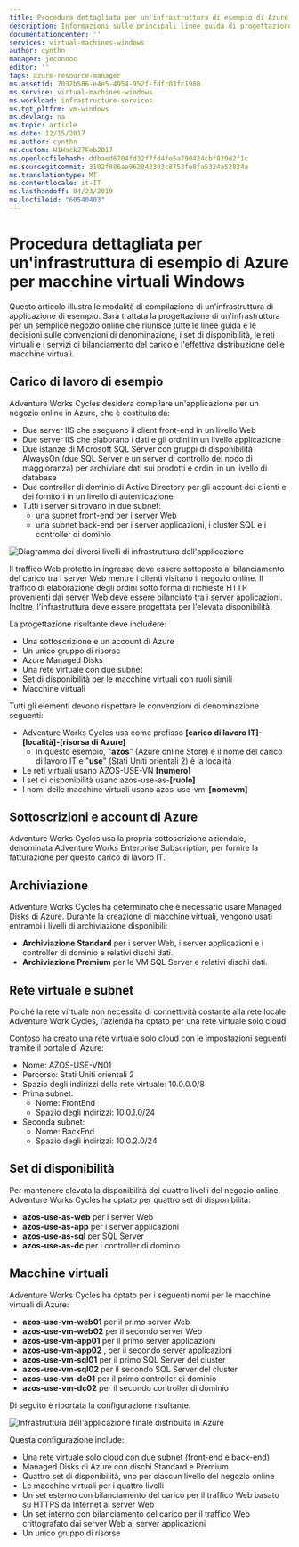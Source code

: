 ```yaml
---
title: Procedura dettagliata per un'infrastruttura di esempio di Azure | Microsoft Docs
description: Informazioni sulle principali linee guida di progettazione e implementazione per la distribuzione di un'infrastruttura di esempio in Azure.
documentationcenter: ''
services: virtual-machines-windows
author: cynthn
manager: jeconnoc
editor: ''
tags: azure-resource-manager
ms.assetid: 7032b586-e4e5-4954-952f-fdfc03fc1980
ms.service: virtual-machines-windows
ms.workload: infrastructure-services
ms.tgt_pltfrm: vm-windows
ms.devlang: na
ms.topic: article
ms.date: 12/15/2017
ms.author: cynthn
ms.custom: H1Hack27Feb2017
ms.openlocfilehash: ddbaed6704fd32f7fd4fe5a790424cbf829d2f1c
ms.sourcegitcommit: 3102f886aa962842303c8753fe8fa5324a52834a
ms.translationtype: MT
ms.contentlocale: it-IT
ms.lasthandoff: 04/23/2019
ms.locfileid: "60540403"
---
```

# <a name="example-azure-infrastructure-walkthrough-for-windows-vms"></a>Procedura dettagliata per un'infrastruttura di esempio di Azure per macchine virtuali Windows
Questo articolo illustra le modalità di compilazione di un'infrastruttura di applicazione di esempio. Sarà trattata la progettazione di un'infrastruttura per un semplice negozio online che riunisce tutte le linee guida e le decisioni sulle convenzioni di denominazione, i set di disponibilità, le reti virtuali e i servizi di bilanciamento del carico e l'effettiva distribuzione delle macchine virtuali.

## <a name="example-workload"></a>Carico di lavoro di esempio
Adventure Works Cycles desidera compilare un'applicazione per un negozio online in Azure, che è costituita da:

* Due server IIS che eseguono il client front-end in un livello Web
* Due server IIS che elaborano i dati e gli ordini in un livello applicazione
* Due istanze di Microsoft SQL Server con gruppi di disponibilità AlwaysOn (due SQL Server e un server di controllo del nodo di maggioranza) per archiviare dati sui prodotti e ordini in un livello di database
* Due controller di dominio di Active Directory per gli account dei clienti e dei fornitori in un livello di autenticazione
* Tutti i server si trovano in due subnet:
  * una subnet front-end per i server Web 
  * una subnet back-end per i server applicazioni, i cluster SQL e i controller di dominio

![Diagramma dei diversi livelli di infrastruttura dell'applicazione](./media/infrastructure-example/example-tiers.png)

Il traffico Web protetto in ingresso deve essere sottoposto al bilanciamento del carico tra i server Web mentre i clienti visitano il negozio online. Il traffico di elaborazione degli ordini sotto forma di richieste HTTP provenienti dai server Web deve essere bilanciato tra i server applicazioni. Inoltre, l'infrastruttura deve essere progettata per l'elevata disponibilità.

La progettazione risultante deve includere:

* Una sottoscrizione e un account di Azure
* Un unico gruppo di risorse
* Azure Managed Disks
* Una rete virtuale con due subnet
* Set di disponibilità per le macchine virtuali con ruoli simili
* Macchine virtuali

Tutti gli elementi devono rispettare le convenzioni di denominazione seguenti:

* Adventure Works Cycles usa come prefisso **[carico di lavoro IT]-[località]-[risorsa di Azure]**
  * In questo esempio, "**azos**" (Azure online Store) è il nome del carico di lavoro IT e "**use**" (Stati Uniti orientali 2) è la località
* Le reti virtuali usano AZOS-USE-VN **[numero]**
* I set di disponibilità usano azos-use-as-**[ruolo]**
* I nomi delle macchine virtuali usano azos-use-vm-**[nomevm]**

## <a name="azure-subscriptions-and-accounts"></a>Sottoscrizioni e account di Azure
Adventure Works Cycles usa la propria sottoscrizione aziendale, denominata Adventure Works Enterprise Subscription, per fornire la fatturazione per questo carico di lavoro IT.

## <a name="storage"></a>Archiviazione
Adventure Works Cycles ha determinato che è necessario usare Managed Disks di Azure. Durante la creazione di macchine virtuali, vengono usati entrambi i livelli di archiviazione disponibili:

* **Archiviazione Standard** per i server Web, i server applicazioni e i controller di dominio e relativi dischi dati.
* **Archiviazione Premium** per le VM SQL Server e relativi dischi dati.

## <a name="virtual-network-and-subnets"></a>Rete virtuale e subnet
Poiché la rete virtuale non necessita di connettività costante alla rete locale Adventure Work Cycles, l’azienda ha optato per una rete virtuale solo cloud.

Contoso ha creato una rete virtuale solo cloud con le impostazioni seguenti tramite il portale di Azure:

* Nome: AZOS-USE-VN01
* Percorso: Stati Uniti orientali 2
* Spazio degli indirizzi della rete virtuale: 10.0.0.0/8
* Prima subnet:
  * Nome: FrontEnd
  * Spazio degli indirizzi: 10.0.1.0/24
* Seconda subnet:
  * Nome: BackEnd
  * Spazio degli indirizzi: 10.0.2.0/24

## <a name="availability-sets"></a>Set di disponibilità
Per mantenere elevata la disponibilità dei quattro livelli del negozio online, Adventure Works Cycles ha optato per quattro set di disponibilità:

* **azos-use-as-web** per i server Web
* **azos-use-as-app** per i server applicazioni
* **azos-use-as-sql** per SQL Server
* **azos-use-as-dc** per i controller di dominio

## <a name="virtual-machines"></a>Macchine virtuali
Adventure Works Cycles ha optato per i seguenti nomi per le macchine virtuali di Azure:

* **azos-use-vm-web01** per il primo server Web
* **azos-use-vm-web02** per il secondo server Web
* **azos-use-vm-app01** per il primo server applicazioni
* **azos-use-vm-app02** , per il secondo server applicazioni
* **azos-use-vm-sql01** per il primo SQL Server del cluster
* **azos-use-vm-sql02** per il secondo SQL Server del cluster
* **azos-use-vm-dc01** per il primo controller di dominio
* **azos-use-vm-dc02** per il secondo controller di dominio

Di seguito è riportata la configurazione risultante.

![Infrastruttura dell'applicazione finale distribuita in Azure](./media/infrastructure-example/example-config.png)

Questa configurazione include:

* Una rete virtuale solo cloud con due subnet (front-end e back-end)
* Managed Disks di Azure con dischi Standard e Premium
* Quattro set di disponibilità, uno per ciascun livello del negozio online
* Le macchine virtuali per i quattro livelli
* Un set esterno con bilanciamento del carico per il traffico Web basato su HTTPS da Internet ai server Web
* Un set interno con bilanciamento del carico per il traffico Web crittografato dai server Web ai server applicazioni
* Un unico gruppo di risorse
